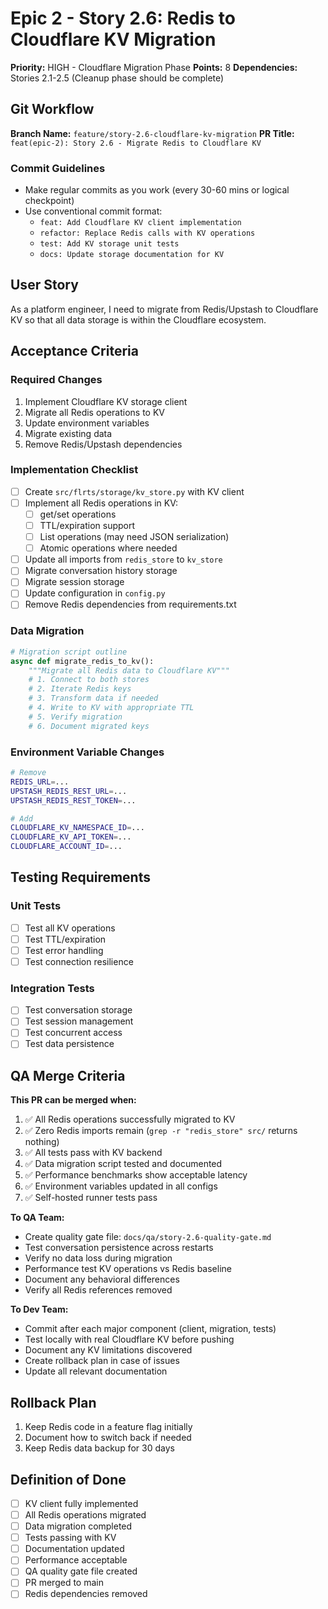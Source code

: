 # Epic 2 - Story 2.6: Redis to Cloudflare KV Migration

**Priority:** HIGH - Cloudflare Migration Phase
**Points:** 8
**Dependencies:** Stories 2.1-2.5 (Cleanup phase should be complete)

## Git Workflow

**Branch Name:** `feature/story-2.6-cloudflare-kv-migration`
**PR Title:** `feat(epic-2): Story 2.6 - Migrate Redis to Cloudflare KV`

### Commit Guidelines
- Make regular commits as you work (every 30-60 mins or logical checkpoint)
- Use conventional commit format:
  - `feat: Add Cloudflare KV client implementation`
  - `refactor: Replace Redis calls with KV operations`
  - `test: Add KV storage unit tests`
  - `docs: Update storage documentation for KV`

## User Story
As a platform engineer, I need to migrate from Redis/Upstash to Cloudflare KV so that all data storage is within the Cloudflare ecosystem.

## Acceptance Criteria

### Required Changes
1. Implement Cloudflare KV storage client
2. Migrate all Redis operations to KV
3. Update environment variables
4. Migrate existing data
5. Remove Redis/Upstash dependencies

### Implementation Checklist
- [ ] Create `src/flrts/storage/kv_store.py` with KV client
- [ ] Implement all Redis operations in KV:
  - [ ] get/set operations
  - [ ] TTL/expiration support
  - [ ] List operations (may need JSON serialization)
  - [ ] Atomic operations where needed
- [ ] Update all imports from `redis_store` to `kv_store`
- [ ] Migrate conversation history storage
- [ ] Migrate session storage
- [ ] Update configuration in `config.py`
- [ ] Remove Redis dependencies from requirements.txt

### Data Migration
```python
# Migration script outline
async def migrate_redis_to_kv():
    """Migrate all Redis data to Cloudflare KV"""
    # 1. Connect to both stores
    # 2. Iterate Redis keys
    # 3. Transform data if needed
    # 4. Write to KV with appropriate TTL
    # 5. Verify migration
    # 6. Document migrated keys
```

### Environment Variable Changes
```bash
# Remove
REDIS_URL=...
UPSTASH_REDIS_REST_URL=...
UPSTASH_REDIS_REST_TOKEN=...

# Add
CLOUDFLARE_KV_NAMESPACE_ID=...
CLOUDFLARE_KV_API_TOKEN=...
CLOUDFLARE_ACCOUNT_ID=...
```

## Testing Requirements

### Unit Tests
- [ ] Test all KV operations
- [ ] Test TTL/expiration
- [ ] Test error handling
- [ ] Test connection resilience

### Integration Tests
- [ ] Test conversation storage
- [ ] Test session management
- [ ] Test concurrent access
- [ ] Test data persistence

## QA Merge Criteria

**This PR can be merged when:**
1. ✅ All Redis operations successfully migrated to KV
2. ✅ Zero Redis imports remain (`grep -r "redis_store" src/` returns nothing)
3. ✅ All tests pass with KV backend
4. ✅ Data migration script tested and documented
5. ✅ Performance benchmarks show acceptable latency
6. ✅ Environment variables updated in all configs
7. ✅ Self-hosted runner tests pass

**To QA Team:** 
- Create quality gate file: `docs/qa/story-2.6-quality-gate.md`
- Test conversation persistence across restarts
- Verify no data loss during migration
- Performance test KV operations vs Redis baseline
- Document any behavioral differences
- Verify all Redis references removed

**To Dev Team:**
- Commit after each major component (client, migration, tests)
- Test locally with real Cloudflare KV before pushing
- Document any KV limitations discovered
- Create rollback plan in case of issues
- Update all relevant documentation

## Rollback Plan
1. Keep Redis code in a feature flag initially
2. Document how to switch back if needed
3. Keep Redis data backup for 30 days

## Definition of Done
- [ ] KV client fully implemented
- [ ] All Redis operations migrated
- [ ] Data migration completed
- [ ] Tests passing with KV
- [ ] Documentation updated
- [ ] Performance acceptable
- [ ] QA quality gate file created
- [ ] PR merged to main
- [ ] Redis dependencies removed